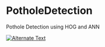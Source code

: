 # PotholeDetection
Pothole Detection using HOG and ANN

[![Alternate Text]({000201.jpg})]({00000001.mp4} "Link Title")
